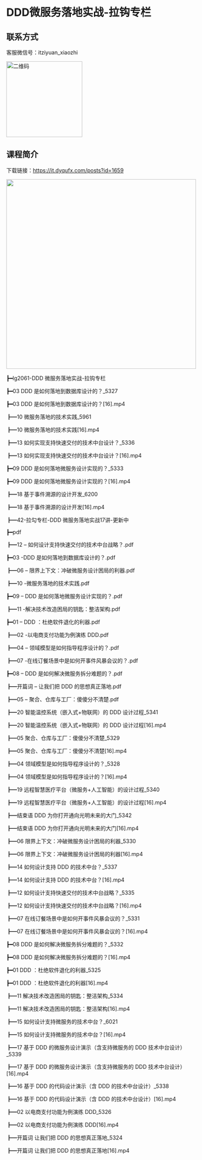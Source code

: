 # DDD微服务落地实战-拉钩专栏

## 联系方式

客服微信号：itziyuan_xiaozhi

<img src="https://ziyuanyun.oss-cn-guangzhou.aliyuncs.com/common/20240614073449/666b82192834a.jpg" width="200" height="200" alt="二维码">

## 课程简介

下载链接：https://it.dyqufx.com/posts?id=1659

<img src="https://ziyuanyun.oss-cn-guangzhou.aliyuncs.com/yun/20240515183501/66448fd5ad227.jpg" width="500" alt="">

  ┣━lg2061-DDD 微服务落地实战-拉钩专栏

 ┣━03 DDD 是如何落地到数据库设计的？_5327

 ┣━03 DDD 是如何落地到数据库设计的？[16].mp4

 ┣━10 微服务落地的技术实践_5961

 ┣━10 微服务落地的技术实践[16].mp4

 ┣━13 如何实现支持快速交付的技术中台设计？_5336

 ┣━13 如何实现支持快速交付的技术中台设计？[16].mp4

 ┣━09 DDD 是如何落地微服务设计实现的？_5333

 ┣━09 DDD 是如何落地微服务设计实现的？[16].mp4

 ┣━18 基于事件溯源的设计开发_6200

 ┣━18 基于事件溯源的设计开发[16].mp4

 ┣━42-拉勾专栏-DDD 微服务落地实战17讲-更新中

 ┣━pdf

 ┣━12 &#8211; 如何设计支持快速交付的技术中台战略？.pdf

 ┣━03 -DDD 是如何落地到数据库设计的？.pdf

 ┣━06 &#8211; 限界上下文：冲破微服务设计困局的利器.pdf

 ┣━10 -微服务落地的技术实践.pdf

 ┣━09 &#8211; DDD 是如何落地微服务设计实现的？.pdf

 ┣━11 -解决技术改造困局的钥匙：整洁架构.pdf

 ┣━01 &#8211; DDD ：杜绝软件退化的利器.pdf

 ┣━02 -以电商支付功能为例演练 DDD.pdf

 ┣━04 &#8211; 领域模型是如何指导程序设计的？.pdf

 ┣━07 -在线订餐场景中是如何开事件风暴会议的？.pdf

 ┣━08 &#8211; DDD 是如何解决微服务拆分难题的？.pdf

 ┣━开篇词 &#8211; 让我们把 DDD 的思想真正落地.pdf

 ┣━05 &#8211; 聚合、仓库与工厂：傻傻分不清楚.pdf

 ┣━20 智能温控系统（嵌入式+物联网）的 DDD 设计过程_5341

 ┣━20 智能温控系统（嵌入式+物联网）的 DDD 设计过程[16].mp4

 ┣━05 聚合、仓库与工厂：傻傻分不清楚_5329

 ┣━05 聚合、仓库与工厂：傻傻分不清楚[16].mp4

 ┣━04 领域模型是如何指导程序设计的？_5328

 ┣━04 领域模型是如何指导程序设计的？[16].mp4

 ┣━19 远程智慧医疗平台（微服务+人工智能）的设计过程_5340

 ┣━19 远程智慧医疗平台（微服务+人工智能）的设计过程[16].mp4

 ┣━结束语 DDD 为你打开通向光明未来的大门_5342

 ┣━结束语 DDD 为你打开通向光明未来的大门[16].mp4

 ┣━06 限界上下文：冲破微服务设计困局的利器_5330

 ┣━06 限界上下文：冲破微服务设计困局的利器[16].mp4

 ┣━14 如何设计支持 DDD 的技术中台？_5337

 ┣━14 如何设计支持 DDD 的技术中台？[16].mp4

 ┣━12 如何设计支持快速交付的技术中台战略？_5335

 ┣━12 如何设计支持快速交付的技术中台战略？[16].mp4

 ┣━07 在线订餐场景中是如何开事件风暴会议的？_5331

 ┣━07 在线订餐场景中是如何开事件风暴会议的？[16].mp4

 ┣━08 DDD 是如何解决微服务拆分难题的？_5332

 ┣━08 DDD 是如何解决微服务拆分难题的？[16].mp4

 ┣━01 DDD ：杜绝软件退化的利器_5325

 ┣━01 DDD ：杜绝软件退化的利器[16].mp4

 ┣━11 解决技术改造困局的钥匙：整洁架构_5334

 ┣━11 解决技术改造困局的钥匙：整洁架构[16].mp4

 ┣━15 如何设计支持微服务的技术中台？_6021

 ┣━15 如何设计支持微服务的技术中台？[16].mp4

 ┣━17 基于 DDD 的微服务设计演示（含支持微服务的 DDD 技术中台设计）_5339

 ┣━17 基于 DDD 的微服务设计演示（含支持微服务的 DDD 技术中台设计）[16].mp4

 ┣━16 基于 DDD 的代码设计演示（含 DDD 的技术中台设计）_5338

 ┣━16 基于 DDD 的代码设计演示（含 DDD 的技术中台设计）[16].mp4

 ┣━02 以电商支付功能为例演练 DDD_5326

 ┣━02 以电商支付功能为例演练 DDD[16].mp4

 ┣━开篇词 让我们把 DDD 的思想真正落地_5324

 ┣━开篇词 让我们把 DDD 的思想真正落地[16].mp4

  
